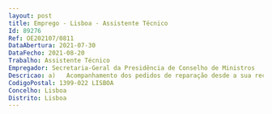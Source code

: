 ```yaml
--- 
layout: post
title: Emprego - Lisboa - Assistente Técnico
Id: 89276
Ref: OE202107/0811
DataAbertura: 2021-07-30
DataFecho: 2021-08-20
Trabalho: Assistente Técnico
Empregador: Secretaria-Geral da Presidência de Conselho de Ministros
Descricao: a)	Acompanhamento dos pedidos de reparação desde a sua receção até à sua resolução, incluindo contactos com fornecedores, solicitação de orçamentos e preparação de propostas b)	Acompanhamento das visitas de técnicos para as ações de manutenção contratualizadas pela SGPCM c)	Organização e atualização das pastas de documentação (tanto suporte físico como digital) relacionadas com os pedidos de reparação e com o acompanhamento dos contratos de manutenção d)	Apoio administrativo a toda a equipa do GPS no decurso da realização de projetos, processos e procedimentos e)	Apoio em tarefas administrativas nos processos de empreitadas, desde a fase de projeto à conclusão das obras f)	Apoio administrativo nos processos de levantamento, organização e registo de património edificado da SGPCM g)	Acompanhamento e gestão de contratos diversos, designadamente •	gestão das comunicações com o fornecedor  •	reporte de problemas  •	monitorização da execução do contrato   •	dar parecer sobre questões contratuais, apresentando propostas de atuação h)	Desenvolvimento de outras tarefas de cariz administrativo, nomeadamente, organização e tratamento de documentação i)	Outros serviços de apoio administrativo.
CodigoPostal: 1399-022 LISBOA
Concelho: Lisboa
Distrito: Lisboa
--- 
```

